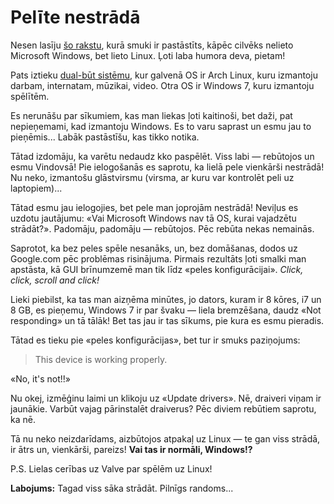 # Pelīte nestrādā

Nesen lasīju [šo rakstu](http://www.brankovukelic.com/2013/01/on-state-of-windows-on-desktop.html), kurā smuki ir pastāstīts, kāpēc cilvēks nelieto Microsoft Windows, bet lieto Linux. Ļoti laba humora deva, pietam!

Pats iztieku [dual-būt sistēmu](http://en.wikipedia.org/wiki/Multi_boot), kur galvenā OS ir Arch Linux, kuru izmantoju darbam, internatam, mūzikai, video. Otra OS ir Windows 7, kuru izmantoju spēlītēm.

Es nerunāšu par sīkumiem, kas man liekas ļoti kaitinoši, bet daži, pat nepieņemami, kad izmantoju Windows. Es to varu saprast un esmu jau to pieņēmis... Labāk pastāstīšu, kas tikko notika.

Tātad izdomāju, ka varētu nedaudz kko paspēlēt. Viss labi — rebūtojos un esmu Vindovsā! Pie ielogošanās es saprotu, ka lielā pele vienkārši nestrādā! Nu neko, izmantošu glāstvirsmu (virsma, ar kuru var kontrolēt peli uz laptopiem)...

Tātad esmu jau ielogojies, bet pele man joprojām nestrādā! Neviļus es uzdotu jautājumu: «Vai Microsoft Windows nav tā OS, kurai vajadzētu strādāt?». Padomāju, padomāju — rebūtojos. Pēc rebūta nekas nemainās.

Saprotot, ka bez peles spēle nesanāks, un, bez domāšanas, dodos uz Google.com pēc problēmas risinājuma. Pirmais rezultāts ļoti smalki man apstāsta, kā GUI brīnumzemē man tik līdz «peles konfigurācijai». _Click, click, scroll and click!_

Lieki piebilst, ka tas man aizņēma minūtes, jo dators, kuram ir 8 kōres, i7 un 8 GB, es pieņemu, Windows 7 ir par švaku — liela bremzēšana, daudz «Not responding» un tā tālāk! Bet tas jau ir tas sīkums, pie kura es esmu pieradis.

Tātad es tieku pie «peles konfigurācijas», bet tur ir smuks paziņojums:

> This device is working properly.

«No, it's not!!»

Nu okej, izmēģinu laimi un klikoju uz «Update drivers». Nē, draiveri viņam ir jaunākie. Varbūt vajag pārinstalēt draiverus? Pēc diviem rebūtiem saprotu, ka nē.

Tā nu neko neizdarīdams, aizbūtojos atpakaļ uz Linux — te gan viss strādā, ir ātrs un, vienkārši, pareizs! **Vai tas ir normāli, Windows!?**

P.S. Lielas cerības uz Valve par spēlēm uz Linux!

**Labojums:** Tagad viss sāka strādāt. Pilnīgs randoms...